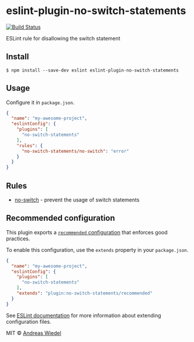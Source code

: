 # eslint-plugin-no-switch-statements

[![Build Status](https://travis-ci.org/Kaishiyoku/eslint-plugin-no-switch-statements.svg?branch=master)](https://travis-ci.org/Kaishiyoku/eslint-plugin-no-switch-statements)

ESLint rule for disallowing the switch statement


## Install

```
$ npm install --save-dev eslint eslint-plugin-no-switch-statements
```

## Usage

Configure it in `package.json`.

<!-- EXAMPLE_CONFIGURATION:START -->
```json
{
  "name": "my-awesome-project",
  "eslintConfig": {
    "plugins": [
      "no-switch-statements"
    ],
    "rules": {
      "no-switch-statements/no-switch": "error"
    }
  }
}
```
<!-- EXAMPLE_CONFIGURATION:END -->


## Rules

<!-- RULES:START -->
- [no-switch](docs/rules/no-switch.md) - prevent the usage of switch statements

<!-- RULES:END -->

## Recommended configuration

This plugin exports a [`recommended` configuration](index.js) that enforces good practices.

To enable this configuration, use the `extends` property in your `package.json`.

```json
{
  "name": "my-awesome-project",
  "eslintConfig": {
    "plugins": [
      "no-switch-statements"
    ],
    "extends": "plugin:no-switch-statements/recommended"
  }
}
```

See [ESLint documentation](http://eslint.org/docs/user-guide/configuring#extending-configuration-files) for more information about extending configuration files.

MIT © [Andreas Wiedel](https://github.com/kaishiyoku)
